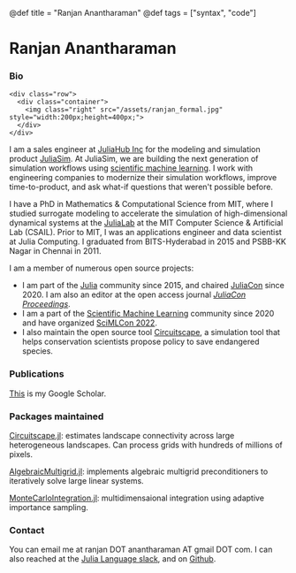 @def title = "Ranjan Anantharaman"
@def tags = ["syntax", "code"]

# Ranjan Anantharaman

### Bio

~~~
<div class="row">
  <div class="container">
    <img class="right" src="/assets/ranjan_formal.jpg" style="width:200px;height=400px;">
  </div>
</div>
~~~
I am a sales engineer at [JuliaHub Inc](https://juliahub.com) for the modeling and simulation product [JuliaSim](https://juliahub.com/products/juliasim/). At JuliaSim, we are building the next generation of simulation workflows using [scientific machine learning](https://sciml.ai/). I work with engineering companies to modernize their simulation workflows, improve time-to-product, and ask what-if questions that weren't possible before. 

I have a PhD in Mathematics & Computational Science from MIT, where I studied surrogate modeling to
accelerate the simulation of high-dimensional dynamical systems at the [JuliaLab](https://julia.mit.edu) at the MIT Computer Science & Artificial Lab (CSAIL). Prior to MIT, I was an applications engineer and data scientist at Julia Computing. I 
graduated from BITS-Hyderabad in 2015 and PSBB-KK Nagar in Chennai in 2011.  

I am a member of numerous open source projects: 

* I am part of the [Julia](https://julialang.org) community since 2015, and chaired [JuliaCon](https//juliacon.org) since 2020. I am also an editor at the open access journal [*JuliaCon Proceedings*](https://proceedings.juliacon.org).
* I am a part of the [Scientific Machine Learning](https://sciml.ai) community since 2020 and have organized [SciMLCon 2022](https://scimlcon.org).
* I also maintain the open source tool [Circuitscape](https://circuitscape.org), a simulation tool that helps conservation scientists propose policy to save endangered species. 

### Publications

[This](https://scholar.google.com/citations?user=OxtseY8AAAAJ&hl=en) is my Google Scholar.

### Packages maintained

[Circuitscape.jl](https://github.com/Circuitscape/Circuitscape.jl): 
estimates landscape connectivity across large heterogeneous landscapes. 
Can process grids with hundreds of millions of pixels.

[AlgebraicMultigrid.jl](https://github.com/JuliaLinearAlgebra/AlgebraicMultigrid.jl):
implements algebraic multigrid preconditioners to iteratively solve large linear systems.

[MonteCarloIntegration.jl](https://github.com/ranjanan/MonteCarloIntegration.jl): 
multidimensaional integration using adaptive importance sampling.

### Contact
You can email me at ranjan DOT anantharaman AT gmail DOT com. I can also reached at the 
[Julia Language slack](https://julialang.org/slack/), and on 
[Github](https://github.com/ranjanan). 




